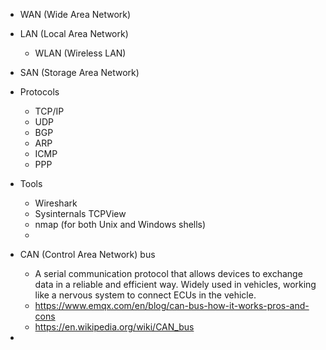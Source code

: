 - WAN (Wide Area Network)
- LAN (Local Area Network)
	- WLAN (Wireless LAN)
- SAN (Storage Area Network)
- Protocols
	- TCP/IP
	- UDP
	- BGP
	- ARP
	- ICMP
	- PPP

- Tools
	- Wireshark
	- Sysinternals TCPView
	- nmap (for both Unix and Windows shells)
	- 

- CAN (Control Area Network) bus
	- A serial communication protocol that allows devices to exchange data in a reliable and efficient way. Widely used in vehicles, working like a nervous system to connect ECUs in the vehicle.
	- https://www.emqx.com/en/blog/can-bus-how-it-works-pros-and-cons
	- https://en.wikipedia.org/wiki/CAN_bus
- 